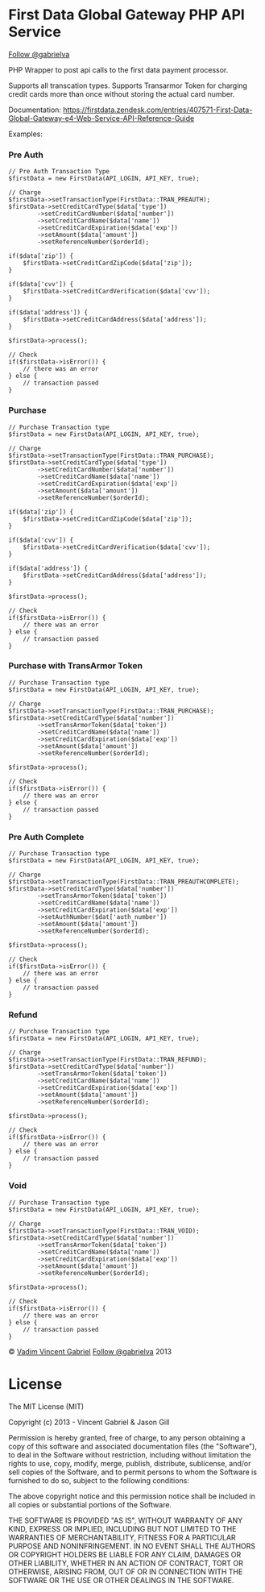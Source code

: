 First Data Global Gateway PHP API Service
==================

<a href='https://twitter.com/gabrielva' target='_blank'>Follow @gabrielva</a>

PHP Wrapper to post api calls to the first data payment processor.

Supports all transcation types.
Supports Transarmor Token for charging credit cards more than once without storing the actual card number. 

Documentation:
https://firstdata.zendesk.com/entries/407571-First-Data-Global-Gateway-e4-Web-Service-API-Reference-Guide

Examples:


### Pre Auth

```
// Pre Auth Transaction Type
$firstData = new FirstData(API_LOGIN, API_KEY, true);

// Charge
$firstData->setTransactionType(FirstData::TRAN_PREAUTH);
$firstData->setCreditCardType($data['type'])
		->setCreditCardNumber($data['number'])
		->setCreditCardName($data['name'])
		->setCreditCardExpiration($data['exp'])
		->setAmount($data['amount'])
		->setReferenceNumber($orderId);

if($data['zip']) {
	$firstData->setCreditCardZipCode($data['zip']);
}

if($data['cvv']) {
	$firstData->setCreditCardVerification($data['cvv']);
}

if($data['address']) {
	$firstData->setCreditCardAddress($data['address']);
}

$firstData->process();

// Check
if($firstData->isError()) {
	// there was an error
} else {
	// transaction passed
}
```

### Purchase

```
// Purchase Transaction type
$firstData = new FirstData(API_LOGIN, API_KEY, true);

// Charge
$firstData->setTransactionType(FirstData::TRAN_PURCHASE);
$firstData->setCreditCardType($data['type'])
		->setCreditCardNumber($data['number'])
		->setCreditCardName($data['name'])
		->setCreditCardExpiration($data['exp'])
		->setAmount($data['amount'])
		->setReferenceNumber($orderId);

if($data['zip']) {
	$firstData->setCreditCardZipCode($data['zip']);
}

if($data['cvv']) {
	$firstData->setCreditCardVerification($data['cvv']);
}

if($data['address']) {
	$firstData->setCreditCardAddress($data['address']);
}

$firstData->process();

// Check
if($firstData->isError()) {
	// there was an error
} else {
	// transaction passed
}
```

### Purchase with TransArmor Token

```
// Purchase Transaction type
$firstData = new FirstData(API_LOGIN, API_KEY, true);

// Charge
$firstData->setTransactionType(FirstData::TRAN_PURCHASE);
$firstData->setCreditCardType($data['number'])
		->setTransArmorToken($data['token'])
		->setCreditCardName($data['name'])
		->setCreditCardExpiration($data['exp'])
		->setAmount($data['amount'])
		->setReferenceNumber($orderId);

$firstData->process();

// Check
if($firstData->isError()) {
	// there was an error
} else {
	// transaction passed
}
```

### Pre Auth Complete

```
// Purchase Transaction type
$firstData = new FirstData(API_LOGIN, API_KEY, true);

// Charge
$firstData->setTransactionType(FirstData::TRAN_PREAUTHCOMPLETE);
$firstData->setCreditCardType($data['number'])
		->setTransArmorToken($data['token'])
		->setCreditCardName($data['name'])
		->setCreditCardExpiration($data['exp'])
		->setAuthNumber($dat['auth_number'])
		->setAmount($data['amount'])
		->setReferenceNumber($orderId);

$firstData->process();

// Check
if($firstData->isError()) {
	// there was an error
} else {
	// transaction passed
}
```

### Refund

```
// Purchase Transaction type
$firstData = new FirstData(API_LOGIN, API_KEY, true);

// Charge
$firstData->setTransactionType(FirstData::TRAN_REFUND);
$firstData->setCreditCardType($data['number'])
		->setTransArmorToken($data['token'])
		->setCreditCardName($data['name'])
		->setCreditCardExpiration($data['exp'])
		->setAmount($data['amount'])
		->setReferenceNumber($orderId);

$firstData->process();

// Check
if($firstData->isError()) {
	// there was an error
} else {
	// transaction passed
}
```

### Void

```
// Purchase Transaction type
$firstData = new FirstData(API_LOGIN, API_KEY, true);

// Charge
$firstData->setTransactionType(FirstData::TRAN_VOID);
$firstData->setCreditCardType($data['number'])
		->setTransArmorToken($data['token'])
		->setCreditCardName($data['name'])
		->setCreditCardExpiration($data['exp'])
		->setAmount($data['amount'])
		->setReferenceNumber($orderId);

$firstData->process();

// Check
if($firstData->isError()) {
	// there was an error
} else {
	// transaction passed
}
```

<p>&copy; <a href='http://vadimg.com' target="_blank">Vadim Vincent Gabriel</a> <a href='https://twitter.com/gabrielva' target='_blank'>Follow @gabrielva</a> 2013</p>

License
===============
The MIT License (MIT)

Copyright (c) 2013 - Vincent Gabriel & Jason Gill

Permission is hereby granted, free of charge, to any person obtaining a copy
of this software and associated documentation files (the "Software"), to deal
in the Software without restriction, including without limitation the rights
to use, copy, modify, merge, publish, distribute, sublicense, and/or sell
copies of the Software, and to permit persons to whom the Software is
furnished to do so, subject to the following conditions:

The above copyright notice and this permission notice shall be included in
all copies or substantial portions of the Software.

THE SOFTWARE IS PROVIDED "AS IS", WITHOUT WARRANTY OF ANY KIND, EXPRESS OR
IMPLIED, INCLUDING BUT NOT LIMITED TO THE WARRANTIES OF MERCHANTABILITY,
FITNESS FOR A PARTICULAR PURPOSE AND NONINFRINGEMENT. IN NO EVENT SHALL THE
AUTHORS OR COPYRIGHT HOLDERS BE LIABLE FOR ANY CLAIM, DAMAGES OR OTHER
LIABILITY, WHETHER IN AN ACTION OF CONTRACT, TORT OR OTHERWISE, ARISING FROM,
OUT OF OR IN CONNECTION WITH THE SOFTWARE OR THE USE OR OTHER DEALINGS IN
THE SOFTWARE.
